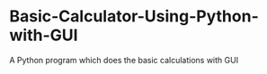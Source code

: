 # Basic-Calculator-Using-Python-with-GUI
A Python program which does the basic calculations with GUI
